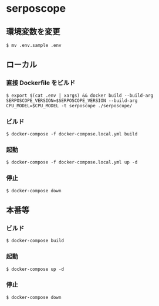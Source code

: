 # serposcope

## 環境変数を変更

```
$ mv .env.sample .env
```

## ローカル

### 直接 Dockerfile をビルド

```
$ export $(cat .env | xargs) && docker build --build-arg SERPOSCOPE_VERSION=$SERPOSCOPE_VERSION --build-arg CPU_MODEL=$CPU_MODEL -t serposcope ./serposcope/
```

### ビルド

```
$ docker-compose -f docker-compose.local.yml build
```

### 起動

```
$ docker-compose -f docker-compose.local.yml up -d
```

### 停止

```
$ docker-compose down
```

## 本番等

### ビルド

```
$ docker-compose build
```

### 起動

```
$ docker-compose up -d
```

### 停止

```
$ docker-compose down
```

